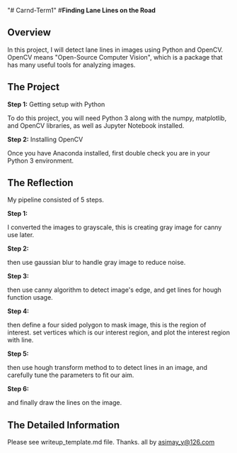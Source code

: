 "# Carnd-Term1" 
#**Finding Lane Lines on the Road** 

Overview
---

In this project, I will detect lane lines in images using Python and OpenCV.  OpenCV means "Open-Source Computer Vision", which is a package that has many useful tools for analyzing images.  


The Project
---
**Step 1:** Getting setup with Python

To do this project, you will need Python 3 along with the numpy, matplotlib, and OpenCV libraries, as well as Jupyter Notebook installed. 

**Step 2:** Installing OpenCV

Once you have Anaconda installed, first double check you are in your Python 3 environment.


The Reflection
---
My pipeline consisted of 5 steps. 

**Step 1:**  

I converted the images to grayscale, this is creating gray image for canny use later. 

**Step 2:**  

then use gaussian blur to handle gray image to reduce noise.

**Step 3:** 

then use canny algorithm to detect image's edge, and get lines for hough function usage. 

**Step 4:**  

then define a four sided polygon to mask image, this is the region of interest. set vertices which is our interest region, and plot the interest region with line.

**Step 5:**  

then use hough transform method to to detect lines in an image, and carefully tune the parameters to fit our aim.

**Step 6:**  

and finally draw the lines on the image.


The Detailed Information
---
Please see writeup_template.md file.
Thanks.
all by asimay_y@126.com
